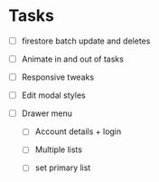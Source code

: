 # Tasks

- [ ] firestore batch update and deletes
- [ ] Animate in and out of tasks
- [ ] Responsive tweaks
- [ ] Edit modal styles

- [ ] Drawer menu
  - [ ] Account details + login
  - [ ] Multiple lists
  - [ ] set primary list

